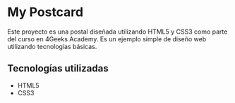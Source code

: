 # My Postcard

Este proyecto es una postal diseñada utilizando HTML5 y CSS3 como parte del curso en 4Geeks Academy. Es un ejemplo simple de diseño web utilizando tecnologías básicas.

## Tecnologías utilizadas

- HTML5
- CSS3
